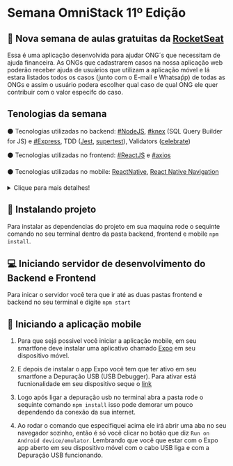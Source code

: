 # Semana OmniStack 11º Edição
## :rocket: Nova semana de aulas gratuitas da [RocketSeat](https://rocketseat.com.br/)
  Essa é uma aplicação desenvolvida para ajudar ONG´s que necessitam de ajuda financeira. As ONGs que cadastrarem casos na nossa aplicação web poderão receber ajuda de usuários que utilizam a aplicação móvel e lá estara listados todos os casos (junto com o E-mail e Whatsaṕp) de todas as ONGs e assim o usuário podera escolher qual caso de qual ONG ele quer contribuir com o valor especifc do caso.
## Tenologias da semana
:black_circle: Tecnologias utilizadas no backend: [#NodeJS](https://nodejs.org/en/), [#knex](http://knexjs.org/) (SQL Query Builder for JS) e [#Express](https://expressjs.com/pt-br/), TDD ([Jest](https://jestjs.io/pt-BR/), [supertest](https://github.com/visionmedia/supertest)), Validators ([celebrate](https://github.com/arb/celebrate))

:black_circle: Tecnologias utilizadas no frontend: [#ReactJS](https://pt-br.reactjs.org/) e [#axios](https://www.npmjs.com/package/axios)

:black_circle: Tecnologias utilizadas no mobile: [ReactNative](https://reactnative.dev/), [React Native Navigation](https://reactnavigation.org/)

<details>
  <summary>Clique para mais detalhes!</summary>
  
  ## Back-end dependecies
  ### :large_blue_diamond: Saved Dependecies:
    1. celebrate": ^12.0.1
    2. cors: ^2.8.5
    3. cross-env: ^7.0.2
    4. express: ^4.17.1
    5. knex: ^0.20.13
    6. sqlite3: ^4.1.1
  ### :large_orange_diamond: Development Dependencies
    1. jest: ^25.2.3
    2. nodemon: ^2.0.2
    3. supertest: ^4.0.2
 ## Front-end dependencies
 ### :large_blue_diamond: Saved Dependecies
    1. @testing-library/jest-dom: ^4.2.4
    2. @testing-library/react: ^9.3.2
    3. @testing-library/user-event: ^7.1.2
    4. axios: ^0.19.2
    5. react: ^16.13.1
    6. react-dom: ^16.13.1
    7. react-icons: ^3.9.0
    8. react-router-dom: ^5.1.2
    9. react-scripts: 3.4.1
 ## Mobile Dependencies
 ### :large_blue_diamond: Saved Dependencies
    @react-native-community/masked-view: 0.1.5
    @react-navigation/native: ^5.1.3
    @react-navigation/stack": ^5.2.7
    axios: ^0.19.2
    expo: ~36.0.0
    expo-constants: ^9.0.0
    expo-mail-composer: ~8.0.0
    intl: ^1.2.5
    react: ~16.9.0
    react-dom: ~16.9.0
    react-native: https://github.com/expo/react-native/archive/sdk-36.0.0.tar.gz
    react-native-gesture-handler: ~1.5.0
    react-native-reanimated: ~1.4.0
    react-native-safe-area-context: 0.6.0
    react-native-screens: 2.0.0-alpha.12
    react-native-web: ~0.11.7
 ### :large_orange_diamond: Development Dependencies
    1. @babel/core: ^7.0.0
    2. babel-preset-expo: ~8.0.0
</details>

## :floppy_disk: Instalando projeto
Para instalar as dependencias do projeto em sua maquina rode o sequinte comando no seu terminal dentro da pasta backend, frontend e mobile <code>npm install</code>.
## :computer: Iniciando servidor de desenvolvimento do Backend e Frontend
  Para inicar o servidor você tera que ir até as duas pastas frontend e backend no seu terminal e digite <code>npm start</code>
## :iphone: Iniciando a aplicação mobile
  1. Para que sejá possivel você iniciar a aplicação mobile, em seu smartfone deve instalar uma aplicativo chamado [Expo](https://play.google.com/store/apps/details?id=host.exp.exponent) em seu dispositivo móvel.
  
  2. E depois de instalar o app Expo você tem que ter ativo em seu smartfone a Depuração USB (USB Debugger). Para ativar está fucnionalidade em seu dispositivo seque o [link](https://docs.rocketseat.dev/ambiente-react-native/usb/android)
  
  3. Logo após ligar a depuração usb no terminal abra a pasta rode o sequinte comando <code>npm install</code> isso pode demorar um pouco dependendo da conexão da sua internet.
  
  4. Ao rodar o comando que especifiquei acima ele irá abrir uma aba no seu navegador sozinho, então é só você clicar no botão que diz <code>Run on Android device/emulator</code>. Lembrando que você que estar com o Expo app aberto em seu dispositivo móvel com o cabo USB liga e com a Depuração USB funcionando.



